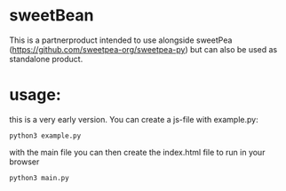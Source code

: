 # sweetBean

This is a partnerproduct intended to use alongside sweetPea (https://github.com/sweetpea-org/sweetpea-py) but can also
be used as standalone product.

# usage:

this is a very early version. You can create a js-file with example.py:

```
python3 example.py
```

with the main file you can then create the index.html file to run in your browser

```
python3 main.py
```